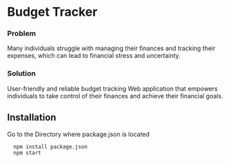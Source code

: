 # Budget Tracker

### Problem

Many individuals struggle with managing their finances and tracking their expenses, which can lead to financial stress and uncertainty.

### Solution

User-friendly and reliable budget tracking Web application that empowers individuals to take control of their finances and achieve their financial goals.

## Installation

Go to the Directory where package.json is located

```bash
  npm install package.json
  npm start
```
